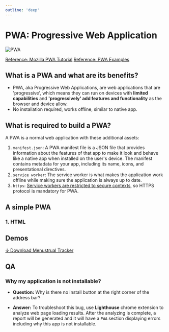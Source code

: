 ```yaml
---
outline: 'deep'
---
```


# PWA: Progressive Web Application

![PWA](/images/pwa.webp)


[Reference: Mozilla PWA Tutorial](https://developer.mozilla.org/en-US/docs/Web/Progressive_web_apps)
[Reference: PWA Examples](https://github.com/mdn/pwa-examples/tree/main)

## What is a PWA and what are its benefits?

- PWA, aka Progressive Web Applications, are web applications that are 'progressive', which means they can run on devices with **limited capabilities** and **'progressively' add features and functionality** as the browser and device allow.
- No installation required, works offline, similar to native app.

## What is required to build a PWA?
A PWA is a normal web application with these additional assets:
1. `manifest.json`: A PWA manifest file is a JSON file that provides information about the features of that app to make it look and behave like a native app when installed on the user's device. The manifest contains metadata for your app, including its name, icons, and presentational directives.
2. `service worker`: The service worker is what makes the application work offline while making sure the application is always up to date. 
3. `https`: [Service workers are restricted to secure contexts](https://developer.mozilla.org/en-US/docs/Web/Security/Secure_Contexts/features_restricted_to_secure_contexts), so HTTPS protocol is mandatory for PWA.

## A simple PWA

### 1. HTML



## Demos

[↓ Download Menustrual Tracker](/misc/ct.zip)

## QA

### Why my application is not installable?

- **Question:** Why is there no install button at the right corner of the address bar?

- **Answer:** To troubleshoot this bug, use **Lighthouse** chrome extension to analyze web page loading results. After the analyzing is complete, a report will be generated and it will have a `PWA` section displaying errors including why this app is not installable.